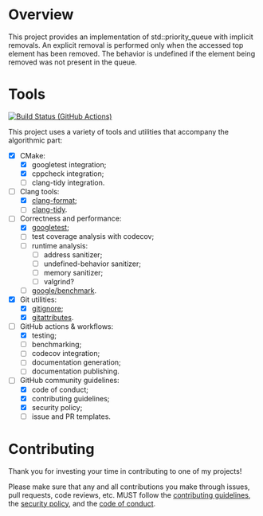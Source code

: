 # Overview

This project provides an implementation of std::priority_queue with implicit removals.
An explicit removal is performed only when the accessed top element has been removed.
The behavior is undefined if the element being removed was not present in the queue. 

# Tools

[![Build Status (GitHub Actions)](https://github.com/nskybytskyi/lazy-priority-queue/workflows/CMake%20Tests/badge.svg)](https://github.com/nskybytskyi/lazy-priority-queue/actions?query=workflow%3A"CMake%20Tests")

This project uses a variety of tools and utilities that accompany the algorithmic part:
- [x] CMake:
    - [x] googletest integration;
    - [x] cppcheck integration;
    - [ ] clang-tidy integration.

- [ ] Clang tools:
    - [x] [clang-format](https://clang.llvm.org/docs/ClangFormat.html);
    - [ ] [clang-tidy](https://clang.llvm.org/extra/clang-tidy/).

- [ ] Correctness and performance:
    - [x] [googletest](https://github.com/google/googletest);
    - [ ] test coverage analysis with codecov;
    - [ ] runtime analysis:
        - [ ] address sanitizer;
        - [ ] undefined-behavior sanitizer;
        - [ ] memory sanitizer;
        - [ ] valgrind?
    - [ ] [google/benchmark](https://github.com/google/benchmark).

- [x] Git utilities:
    - [x] [gitignore](https://github.com/github/gitignore);
    - [x] [gitattributes](https://github.com/alexkaratarakis/gitattributes).

- [ ] GitHub actions & workflows:
    - [x] testing;
    - [ ] benchmarking;
    - [ ] codecov integration;
    - [ ] documentation generation;
    - [ ] documentation publishing.

- [ ] GitHub community guidelines:
    - [x] code of conduct;
    - [x] contributing guidelines;
    - [x] security policy;
    - [ ] issue and PR templates.

# Contributing

Thank you for investing your time in contributing to one of my projects!

Please make sure that any and all contributions you make through issues, pull requests, code reviews, etc. MUST follow
the [contributing guidelines](https://github.com/nskybytskyi/.github/blob/main/CONTRIBUTING.md),
the [security policy](https://github.com/nskybytskyi/.github/blob/main/SECURITY.md), and
the [code of conduct](https://github.com/nskybytskyi/.github/blob/main/CODE_OF_CONDUCT.md).
